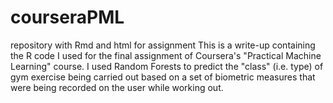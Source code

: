 courseraPML
===========

repository with Rmd and html for assignment
This is a write-up containing the R code I used for the final assignment of Coursera's "Practical Machine Learning" course.
I used Random Forests to predict the "class" (i.e. type) of gym exercise being carried out based on a set of biometric
measures that were being recorded on the user while working out.
